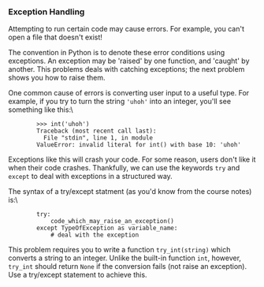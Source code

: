 ### Exception Handling

Attempting to run certain code may cause errors. For example, you can\'t
open a file that doesn\'t exist!

The convention in Python is to denote these error conditions using
exceptions. An exception may be \'raised\' by one function, and
\'caught\' by another. This problems deals with catching exceptions; the
next problem shows you how to raise them.

One common cause of errors is converting user input to a useful type.
For example, if you try to turn the string `'uhoh'` into an integer,
you\'ll see something like this:\

            >>> int('uhoh')
            Traceback (most recent call last):
              File "stdin", line 1, in module
            ValueError: invalid literal for int() with base 10: 'uhoh'
        

Exceptions like this will crash your code. For some reason, users don\'t
like it when their code crashes. Thankfully, we can use the keywords
`try` and `except` to deal with exceptions in a structured way.

The syntax of a try/except statment (as you\'d know from the course
notes) is:\

            try:
                code_which_may_raise_an_exception()
            except TypeOfException as variable_name:
                # deal with the exception
        

This problem requires you to write a function `try_int(string)` which
converts a string to an integer. Unlike the built-in function `int`,
however, `try_int` should return `None` if the conversion fails (not
raise an exception). Use a try/except statement to achieve this.
